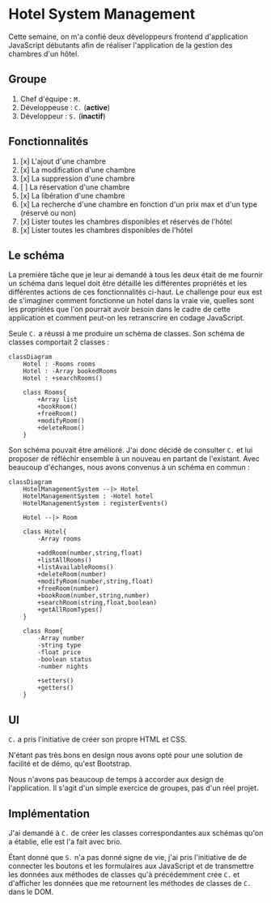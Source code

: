 # Hotel System Management

Cette semaine, on m'a confié deux développeurs frontend d'application JavaScript
débutants afin de réaliser l'application de la gestion des chambres d'un hôtel.

## Groupe

1. Chef d'équipe : `M.`
2. Développeuse  : `C.` (**active**)
3. Développeur   : `S.` (**inactif**)

## Fonctionnalités

1. [x] L'ajout d'une chambre
2. [x] La modification d'une chambre
3. [x] La suppression d'une chambre
4. [ ] La réservation d'une chambre
5. [x] La libération d'une chambre
6. [x] La recherche d'une chambre en fonction d'un prix max et d'un type (réservé ou non)
7. [x] Lister toutes les chambres disponibles et réservés de l'hôtel
8. [x] Lister toutes les chambres disponibles de l'hôtel

## Le schéma

La première tâche que je leur ai demandé à tous les deux était de me fournir un
schéma dans lequel doit être détaillé les différentes propriétés et les
différentes actions de ces fonctionnalités ci-haut. Le challenge pour eux est de
s'imaginer comment fonctionne un hotel dans la vraie vie, quelles sont les
propriétés que l'on pourrait avoir besoin dans le cadre de cette application et
comment peut-on les retranscrire en codage JavaScript.

Seule `C.` a réussi à me produire un schéma de classes. Son schéma de classes
comportait 2 classes :

```mermaid
classDiagram
    Hotel : -Rooms rooms
    Hotel : -Array bookedRooms
    Hotel : +searchRooms()

    class Rooms{
        +Array list
        +bookRoom()
        +freeRoom()
        +modifyRoom()
        +deleteRoom()
    }
```

Son schéma pouvait être amélioré. J'ai donc décidé de consulter `C.` et lui
proposer de réfléchir ensemble à un nouveau en partant de l'existant. Avec
beaucoup d'échanges, nous avons convenus à un schéma en commun :

```mermaid
classDiagram
	HotelManagementSystem --|> Hotel
	HotelManagementSystem : -Hotel hotel
	HotelManagementSystem : registerEvents()

	Hotel --|> Room

	class Hotel{
    	-Array rooms

    	+addRoom(number,string,float)
    	+listAllRooms()
    	+listAvailableRooms()
    	+deleteRoom(number)
    	+modifyRoom(number,string,float)
    	+freeRoom(number)
    	+bookRoom(number,string,number)
    	+searchRoom(string,float,boolean)
    	+getAllRoomTypes()
	}

    class Room{
        -Array number
        -string type
        -float price
        -boolean status
        -number nights

		+setters()
		+getters()
    }
```

## UI

`C.` a pris l'initiative de créer son propre HTML et CSS.

N'étant pas très bons en design nous avons opté pour une solution de facilité et
de démo, qu'est Bootstrap.

Nous n'avons pas beaucoup de temps à accorder aux design de l'application.
Il s'agit d'un simple exercice de groupes, pas d'un réel projet.

## Implémentation

J'ai demandé à `C.` de créer les classes correspondantes aux schémas qu'on a
établie, elle est l'a fait avec brio.

Étant donné que `S.` n'a pas donné signe de vie, j'ai pris l'initiative de de
connecter les boutons et les formulaires aux JavaScript et de transmettre les
données aux méthodes de classes qu'à précédemment crée `C.` et d'afficher les
données que me retournent les méthodes de classes de `C.` dans le DOM.

